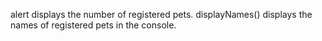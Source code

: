 alert displays the number of registered pets.
displayNames() displays the names of registered pets in the console.